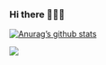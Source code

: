 ### Hi there 👋👋👋

[![Anurag’s github stats](https://github-readme-stats.vercel.app/api?username=AnriiGegliuk)](https://github.com/AnriiGegliuk)

![](https://komarev.com/ghpvc/?username=andriigegliuk&label=PROFILE+VIEWS)

<!--

**AndriiGegliuk/andriigegliuk** is a ✨ _special_ ✨ repository because its `README.md` (this file) appears on your GitHub profile.

Here are some ideas to get you started:

- 🔭 I’m currently working on ...
- 🌱 I’m currently learning Data Analysis 
- 👯 I’m looking to collaborate on projects that creates value and helps everyone to achieve amazing results 
- 🤔 I’m looking for help with Python code and Data analysis tools
- 💬 Ask me about 
- 📫 How to reach me: ...
- 😄 Pronouns: ...
- ⚡ Fun fact: ... 
-->
